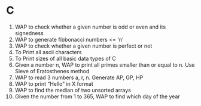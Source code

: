 # C

1. WAP to check whether a given number is odd or even and its signedness
2. WAP to generate fibbonacci numbers <= 'n'
3. WAP to check whether a given number is perfect or not
4. To Print all ascii characters
5. To Print sizes of all basic data types of C
6. Given a number n, WAP to print all primes smaller than or equal to n. Use Sieve
of Eratosthenes method
7. WAP to read 3 numbers a, r, n. Generate AP, GP, HP
8. WAP to print “Hello” in X format
9. WAP to find the median of two unsorted arrays
10. Given the number from 1 to 365, WAP to find which day of the year
